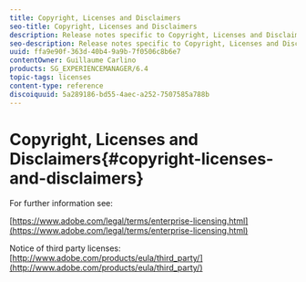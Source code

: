 ```yaml
---
title: Copyright, Licenses and Disclaimers
seo-title: Copyright, Licenses and Disclaimers
description: Release notes specific to Copyright, Licenses and Disclaimers for Adobe Experience Manager 6.3.
seo-description: Release notes specific to Copyright, Licenses and Disclaimers for Adobe Experience Manager 6.3.
uuid: ffa9e90f-363d-40b4-9a9b-7f0506c8b6e7
contentOwner: Guillaume Carlino
products: SG_EXPERIENCEMANAGER/6.4
topic-tags: licenses
content-type: reference
discoiquuid: 5a289186-bd55-4aec-a252-7507585a788b
---
```


# Copyright, Licenses and Disclaimers{#copyright-licenses-and-disclaimers}

For further information see:

[https://www.adobe.com/legal/terms/enterprise-licensing.html](https://www.adobe.com/legal/terms/enterprise-licensing.html)

Notice of third party licenses: [http://www.adobe.com/products/eula/third_party/](http://www.adobe.com/products/eula/third_party/)
